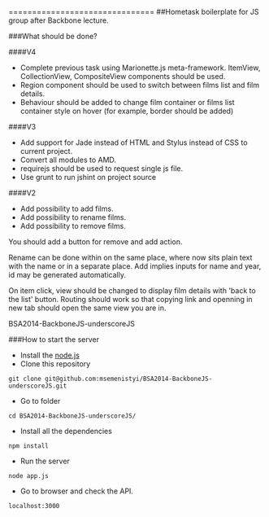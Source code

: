 ===============================
##Hometask boilerplate for JS group after Backbone lecture.

###What should be done?

####V4

- Complete previous task using Marionette.js meta-framework. ItemView, CollectionView, CompositeView components should be used.
- Region component should be used to switch between films list and film details.
- Behaviour should be added to change film container or films list container style on hover (for example, border should be added)

####V3

- Add support for Jade instead of HTML and Stylus instead of CSS to current project.
- Convert all modules to AMD.
- requirejs should be used to request single js file.
- Use grunt to run jshint on project source

####V2

- Add possibility to add films.
- Add possibility to rename films.
- Add possibility to remove films.

You should add a button for remove and add action.

Rename can be done within on the same place, where now sits plain text with the name or in a separate place.
Add implies inputs for name and year, id may be generated automatically.

On item click, view should be changed to display film details with 'back to the list' button.
Routing should work so that copying link and openning in new tab should open the same view you are in.

BSA2014-BackboneJS-underscoreJS

###How to start the server
- Install the [node.js](http://nodejs.org/)
- Clone this repository
```shell
git clone git@github.com:msemenistyi/BSA2014-BackboneJS-underscoreJS.git
``` 
- Go to folder
```shell
cd BSA2014-BackboneJS-underscoreJS/
```
- Install all the dependencies
```shell
npm install
```
- Run the server
```shell
node app.js
```
- Go to browser and check the API.
```
localhost:3000
```
